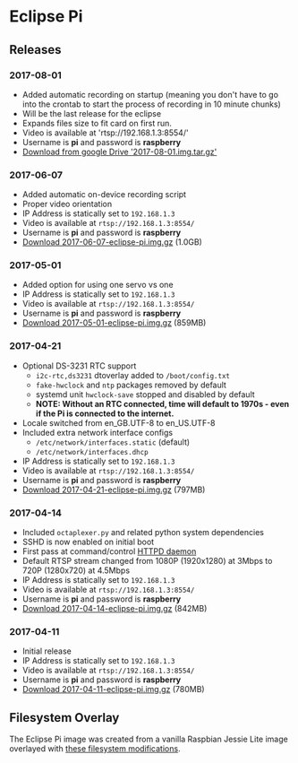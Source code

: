 # Eclipse Pi

##  Releases

### 2017-08-01
 * Added automatic recording on startup  (meaning you don't have to go into the crontab to start the process of recording in 10 minute chunks)
 * Will be the last release for the eclipse
 * Expands files size to fit card on first run.
 * Video is available at 'rtsp://192.168.1.3:8554/'
 * Username is **pi** and password is **raspberry**
 * [Download from google Drive '2017-08-01.img.tar.gz'](https://drive.google.com/open?id=0B5kwyiE6L2h7V0U1YjZrNUY1bDg)

### 2017-06-07
* Added automatic on-device recording script
* Proper video orientation
* IP Address is statically set to `192.168.1.3`
* Video is available at `rtsp://192.168.1.3:8554/`
* Username is **pi** and password is **raspberry**
* [Download 2017-06-07-eclipse-pi.img.gz](https://stream-eclipse-pi-images.s3.amazonaws.com/2017-06-07-eclipse-pi.img.gz) (1.0GB)

### 2017-05-01
* Added option for using one servo vs one
* IP Address is statically set to `192.168.1.3`
* Video is available at `rtsp://192.168.1.3:8554/`
* Username is **pi** and password is **raspberry**
* [Download 2017-05-01-eclipse-pi.img.gz](https://stream-eclipse-pi-images.s3.amazonaws.com/2017-05-01-eclipse-pi.img.gz) (859MB)

### 2017-04-21
* Optional DS-3231 RTC support
	* `i2c-rtc,ds3231` dtoverlay added to `/boot/config.txt`
	* `fake-hwclock` and `ntp` packages removed by default
	* systemd unit `hwclock-save` stopped and disabled by default
	* **NOTE: Without an RTC connected, time will default to 1970s - even if the Pi is connected to the internet.**
* Locale switched from en_GB.UTF-8 to en_US.UTF-8
* Included extra network interface configs
	* `/etc/network/interfaces.static` (default)
	* `/etc/network/interfaces.dhcp` 
* IP Address is statically set to `192.168.1.3`
* Video is available at `rtsp://192.168.1.3:8554/`
* Username is **pi** and password is **raspberry**
* [Download 2017-04-21-eclipse-pi.img.gz](https://stream-eclipse-pi-images.s3.amazonaws.com/2017-04-21-eclipse-pi.img.gz) (797MB)

### 2017-04-14
* Included `octaplexer.py` and related python system dependencies
* SSHD is now enabled on initial boot
* First pass at command/control [HTTPD daemon](./HTTPD.md)
* Default RTSP stream changed from 1080P (1920x1280) at 3Mbps to 720P (1280x720) at 4.5Mbps
* IP Address is statically set to `192.168.1.3`
* Video is available at `rtsp://192.168.1.3:8554/`
* Username is **pi** and password is **raspberry**
* [Download 2017-04-14-eclipse-pi.img.gz](https://stream-eclipse-pi-images.s3.amazonaws.com/2017-04-14-eclipse-pi.img.gz) (842MB)

### 2017-04-11
* Initial release
* IP Address is statically set to `192.168.1.3`
* Video is available at `rtsp://192.168.1.3:8554/`
* Username is **pi** and password is **raspberry**
* [Download 2017-04-11-eclipse-pi.img.gz](https://stream-eclipse-pi-images.s3.amazonaws.com/2017-04-11-eclipse-pi.img.gz) (780MB)


## Filesystem Overlay
The Eclipse Pi image was created from a vanilla Raspbian Jessie Lite image overlayed with [these filesystem modifications](./fs-overlay/).


